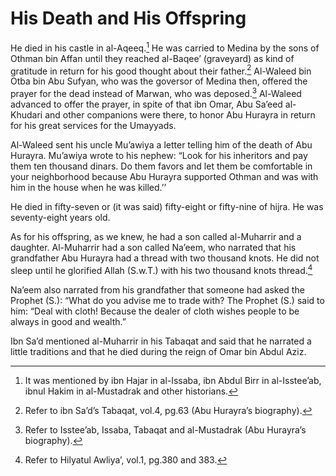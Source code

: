 His Death and His Offspring
===========================

He died in his castle in al-Aqeeq.[^1] He was carried to Medina by the
sons of Othman bin Affan until they reached al-Baqee’ (graveyard) as
kind of gratitude in return for his good thought about their father.[^2]
Al-Waleed bin Otba bin Abu Sufyan, who was the goversor of Medina then,
offered the prayer for the dead instead of Marwan, who was deposed.[^3]
Al-Waleed advanced to offer the prayer, in spite of that ibn Omar, Abu
Sa’eed al-Khudari and other companions were there, to honor Abu Hurayra
in return for his great services for the Umayyads.

Al-Waleed sent his uncle Mu’awiya a letter telling him of the death of
Abu Hurayra. Mu’awiya wrote to his nephew: “Look for his inheritors and
pay them ten thousand dinars. Do them favors and let them be comfortable
in your neighborhood because Abu Hurayra supported Othman and was with
him in the house when he was killed.’’

He died in fifty-seven or (it was said) fifty-eight or fifty-nine of
hijra. He was seventy-eight years old.

As for his offspring, as we knew, he had a son called al-Muharrir and a
daughter. Al-Muharrir had a son called Na’eem, who narrated that his
grandfather Abu Hurayra had a thread with two thousand knots. He did not
sleep until he glorified Allah (S.w.T.) with his two thousand knots
thread.[^4]

Na’eem also narrated from his grandfather that someone had asked the
Prophet (S.): “What do you advise me to trade with? The Prophet (S.)
said to him: “Deal with cloth! Because the dealer of cloth wishes people
to be always in good and wealth.”

Ibn Sa’d mentioned al-Muharrir in his Tabaqat and said that he narrated
a little traditions and that he died during the reign of Omar bin Abdul
Aziz.

[^1]: It was mentioned by ibn Hajar in al-Issaba, ibn Abdul Birr in
al-Isstee’ab, ibnul Hakim in al-Mustadrak and other historians.

[^2]: Refer to ibn Sa’d’s Tabaqat, vol.4, pg.63 (Abu Hurayra’s
biography).

[^3]: Refer to Isstee’ab, Issaba, Tabaqat and al-Mustadrak (Abu
Hurayra’s biography).

[^4]: Refer to Hilyatul Awliya’, vol.1, pg.380 and 383.


